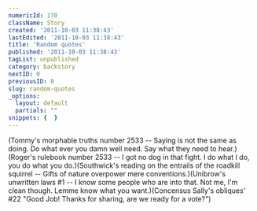 ```yaml
---
numericId: 170
className: Story
created: '2011-10-03 11:38:43'
lastEdited: '2011-10-03 11:38:43'
title: 'Random quotes'
published: '2011-10-03 11:38:43'
tagList: unpublished
category: backstory
nextID: 0
previousID: 0
slug: random-quotes
_options:
  layout: default
  partials: ""
snippets: {  }
---
```

(Tommy's morphable truths number 2533 -- Saying is not the same as doing. Do what ever you damn well need. Say what they need to hear.) (Roger's rulebook number 2533 -- I got no dog in that fight. I do what I do, you do what you do.)(Southwick's reading on the entrails of the roadkill squirrel -- Gifts of nature overpower mere conventions.)(Unibrow's unwritten laws #1 -- I know some people who are into that. Not me, I'm clean though. Lemme know what you want.)(Concensus Sally's obliques' #22 "Good Job! Thanks for sharing, are we ready for a vote?")

